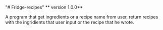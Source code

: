 "# Fridge-recipes" 
** version 1.0.0**

A program that get ingredients or a recipe name from user, return recipes with the ingridients that user input or the recipe that he wrote.